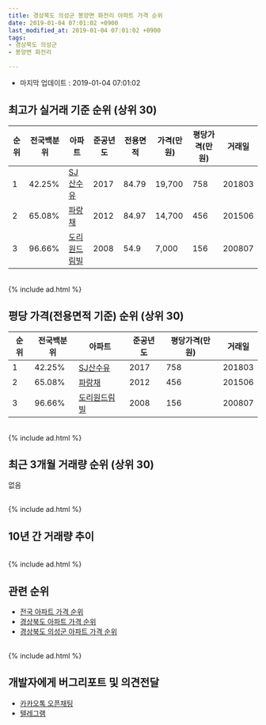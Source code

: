 ```yaml
---
title: 경상북도 의성군 봉양면 화전리 아파트 가격 순위
date: 2019-01-04 07:01:02 +0900
last_modified_at: 2019-01-04 07:01:02 +0900
tags:
- 경상북도 의성군
- 봉양면 화전리

---
```


* 마지막 업데이트 : 2019-01-04 07:01:02

## 최고가 실거래 기준 순위 (상위 30)


|순위|전국백분위|아파트|준공년도|전용면적|가격(만원)|평당가격(만원)|거래일|
|---|---|---|---|---|---|---|---|
|1|42.25%|[SJ산수유](https://search.naver.com/search.naver?query=%EA%B2%BD%EC%83%81%EB%B6%81%EB%8F%84+%EC%9D%98%EC%84%B1%EA%B5%B0+%EB%B4%89%EC%96%91%EB%A9%B4+%ED%99%94%EC%A0%84%EB%A6%AC+SJ%EC%82%B0%EC%88%98%EC%9C%A0)|2017|84.79|19,700|758|201803|
|2|65.08%|[파랑채](https://search.naver.com/search.naver?query=%EA%B2%BD%EC%83%81%EB%B6%81%EB%8F%84+%EC%9D%98%EC%84%B1%EA%B5%B0+%EB%B4%89%EC%96%91%EB%A9%B4+%ED%99%94%EC%A0%84%EB%A6%AC+%ED%8C%8C%EB%9E%91%EC%B1%84)|2012|84.97|14,700|456|201506|
|3|96.66%|[도리원드림빌](https://search.naver.com/search.naver?query=%EA%B2%BD%EC%83%81%EB%B6%81%EB%8F%84+%EC%9D%98%EC%84%B1%EA%B5%B0+%EB%B4%89%EC%96%91%EB%A9%B4+%ED%99%94%EC%A0%84%EB%A6%AC+%EB%8F%84%EB%A6%AC%EC%9B%90%EB%93%9C%EB%A6%BC%EB%B9%8C)|2008|54.9|7,000|156|200807|


<br>
{% include ad.html %}
<br>

## 평당 가격(전용면적 기준) 순위 (상위 30)


|순위|전국백분위|아파트|준공년도|평당가격(만원)|거래일|
|---|---|---|---|---|---|
|1|42.25%|[SJ산수유](https://search.naver.com/search.naver?query=%EA%B2%BD%EC%83%81%EB%B6%81%EB%8F%84+%EC%9D%98%EC%84%B1%EA%B5%B0+%EB%B4%89%EC%96%91%EB%A9%B4+%ED%99%94%EC%A0%84%EB%A6%AC+SJ%EC%82%B0%EC%88%98%EC%9C%A0)|2017|758|201803|
|2|65.08%|[파랑채](https://search.naver.com/search.naver?query=%EA%B2%BD%EC%83%81%EB%B6%81%EB%8F%84+%EC%9D%98%EC%84%B1%EA%B5%B0+%EB%B4%89%EC%96%91%EB%A9%B4+%ED%99%94%EC%A0%84%EB%A6%AC+%ED%8C%8C%EB%9E%91%EC%B1%84)|2012|456|201506|
|3|96.66%|[도리원드림빌](https://search.naver.com/search.naver?query=%EA%B2%BD%EC%83%81%EB%B6%81%EB%8F%84+%EC%9D%98%EC%84%B1%EA%B5%B0+%EB%B4%89%EC%96%91%EB%A9%B4+%ED%99%94%EC%A0%84%EB%A6%AC+%EB%8F%84%EB%A6%AC%EC%9B%90%EB%93%9C%EB%A6%BC%EB%B9%8C)|2008|156|200807|


<br>
{% include ad.html %}
<br>

## 최근 3개월 거래량 순위 (상위 30)

없음

<br>
{% include ad.html %}
<br>

## 10년 간 거래량 추이


<div style="width:100%;">
    <canvas id="deal_progress" height="250"></canvas>
</div>

<script>
new Chart(document.getElementById("deal_progress"), {
    type: 'line',
    data: {
        labels: ['200901','200902','200903','200904','200905','200906','200907','200908','200909','200910','200911','200912','201001','201002','201003','201004','201005','201006','201007','201008','201009','201010','201011','201012','201101','201102','201103','201104','201105','201106','201107','201108','201109','201110','201111','201112','201201','201202','201203','201204','201205','201206','201207','201208','201209','201210','201211','201212','201301','201302','201303','201304','201305','201306','201307','201308','201309','201310','201311','201312','201401','201402','201403','201404','201405','201406','201407','201408','201409','201410','201411','201412','201501','201502','201503','201504','201505','201506','201507','201508','201509','201510','201511','201512','201601','201602','201603','201604','201605','201606','201607','201608','201609','201610','201611','201612','201701','201702','201703','201704','201705','201706','201707','201708','201709','201710','201711','201712','201801','201802','201803','201804','201805','201806','201807','201808','201809','201810','201811','201812','201901'],
        datasets: [{
            label: '실거래 수',
            pointRadius: 1,
            data: [0, 0, 0, 1, 0, 0, 0, 0, 0, 2, 1, 1, 0, 0, 0, 0, 0, 1, 0, 0, 0, 0, 0, 0, 0, 0, 0, 0, 0, 0, 0, 0, 0, 0, 0, 0, 0, 0, 2, 0, 0, 0, 0, 0, 0, 1, 0, 1, 1, 0, 4, 0, 0, 0, 0, 2, 0, 1, 1, 0, 0, 1, 1, 0, 0, 0, 0, 1, 0, 1, 0, 0, 0, 4, 3, 2, 1, 1, 0, 0, 1, 1, 0, 0, 1, 0, 0, 0, 0, 0, 1, 0, 0, 1, 0, 0, 0, 0, 0, 0, 0, 0, 0, 0, 2, 1, 0, 0, 0, 0, 2, 2, 1, 3, 2, 0, 0, 0, 0, 0, 0],
            borderColor: "rgba(255, 201, 14, 1)",
            backgroundColor: "rgba(255, 201, 14, 0.5)",
            fill: true,
        }]
    },
    options: {
        responsive: true,
        title: {
            display: true,
            text: '10년간 거래량 추이'
        },
        tooltips: {
            mode: 'index',
            intersect: false,
        },
        hover: {
            mode: 'nearest',
            intersect: true
        },
        scales: {
            xAxes: [{
                display: true,
                scaleLabel: {
                    display: true,
                    labelString: '년/월'
                }
            }],
            yAxes: [{
                display: true,
                ticks: {
                    suggestedMin: 0,
                },
                scaleLabel: {
                    display: true,
                    labelString: '실거래 수'
                }
            }]
        }
    }
});

</script>


<br>
{% include ad.html %}
<br>

## 관련 순위

- [전국 아파트 가격 순위](https://inasie.github.io/apt-ranking/전국)
- [경상북도 아파트 가격 순위](https://inasie.github.io/apt-ranking/경상북도)
- [경상북도 의성군 아파트 가격 순위](https://inasie.github.io/apt-ranking/경상북도-의성군)


<br>
{% include ad.html %}
<br>

## 개발자에게 버그리포트 및 의견전달

- [카카오톡 오픈채팅](https://open.kakao.com/o/gLJUAP4)
- [텔레그램](https://t.me/inasie)

